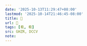 ```yaml
---
date: '2025-10-13T11:29:47+08:00'
lastmod: '2025-10-14T21:46:45-08:00'
title: 󰣄
url: 󰣄
tags: [肴, 肴]
src: GHZR, DCCV
note:
---
```

